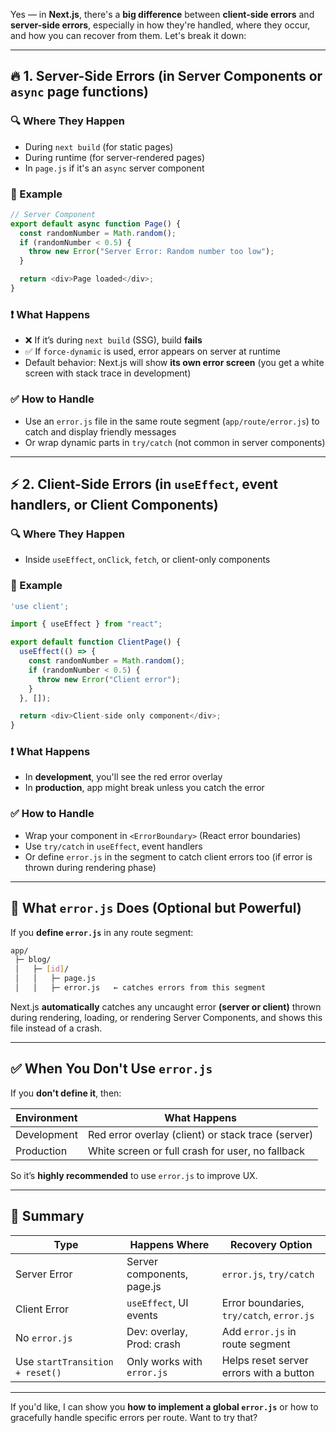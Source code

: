 Yes — in **Next.js**, there's a **big difference** between **client-side errors** and **server-side errors**, especially in how they're handled, where they occur, and how you can recover from them. Let's break it down:

---

## 🔥 1. Server-Side Errors (in Server Components or `async` page functions)

### 🔍 Where They Happen
- During `next build` (for static pages)
- During runtime (for server-rendered pages)
- In `page.js` if it's an `async` server component

### 🧨 Example

```js
// Server Component
export default async function Page() {
  const randomNumber = Math.random();
  if (randomNumber < 0.5) {
    throw new Error("Server Error: Random number too low");
  }

  return <div>Page loaded</div>;
}
```

### ❗ What Happens
- ❌ If it’s during `next build` (SSG), build **fails**
- ✅ If `force-dynamic` is used, error appears on server at runtime
- Default behavior: Next.js will show **its own error screen** (you get a white screen with stack trace in development)

### ✅ How to Handle
- Use an `error.js` file in the same route segment (`app/route/error.js`) to catch and display friendly messages
- Or wrap dynamic parts in `try/catch` (not common in server components)

---

## ⚡ 2. Client-Side Errors (in `useEffect`, event handlers, or Client Components)

### 🔍 Where They Happen
- Inside `useEffect`, `onClick`, `fetch`, or client-only components

### 🧨 Example

```js
'use client';

import { useEffect } from "react";

export default function ClientPage() {
  useEffect(() => {
    const randomNumber = Math.random();
    if (randomNumber < 0.5) {
      throw new Error("Client error");
    }
  }, []);

  return <div>Client-side only component</div>;
}
```

### ❗ What Happens
- In **development**, you'll see the red error overlay
- In **production**, app might break unless you catch the error

### ✅ How to Handle
- Wrap your component in `<ErrorBoundary>` (React error boundaries)
- Use `try/catch` in `useEffect`, event handlers
- Or define `error.js` in the segment to catch client errors too (if error is thrown during rendering phase)

---

## 🤝 What `error.js` Does (Optional but Powerful)

If you **define `error.js`** in any route segment:

```bash
app/
 ├─ blog/
 │   ├─ [id]/
 │   │   ├─ page.js
 │   │   ├─ error.js   ← catches errors from this segment
```

Next.js **automatically** catches any uncaught error **(server or client)** thrown during rendering, loading, or rendering Server Components, and shows this file instead of a crash.

---

## ✅ When You Don't Use `error.js`

If you **don't define it**, then:

| Environment | What Happens |
|-------------|---------------|
| Development | Red error overlay (client) or stack trace (server) |
| Production  | White screen or full crash for user, no fallback |

So it’s **highly recommended** to use `error.js` to improve UX.

---

## 🧠 Summary

| Type             | Happens Where             | Recovery Option            |
|------------------|----------------------------|-----------------------------|
| Server Error     | Server components, page.js | `error.js`, `try/catch`     |
| Client Error     | `useEffect`, UI events     | Error boundaries, `try/catch`, `error.js` |
| No `error.js`    | Dev: overlay, Prod: crash  | Add `error.js` in route segment |
| Use `startTransition + reset()` | Only works with `error.js` | Helps reset server errors with a button |

---

If you'd like, I can show you **how to implement a global `error.js`** or how to gracefully handle specific errors per route. Want to try that?